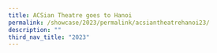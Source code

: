 ```yaml
---
title: ACSian Theatre goes to Hanoi
permalink: /showcase/2023/permalink/acsiantheatrehanoi23/
description: ""
third_nav_title: "2023"
---
```


